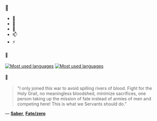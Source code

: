 ### 👋

- 🔭
- 🌱
- 💬
- 📫
- ⚡

#### 🧏

[![Most used languages](https://github-readme-stats-aynah.vercel.app/api/top-langs/?username=aynh&theme=solarized-dark&langs_count=6&layout=compact&hide_title=true)](https://github.com/anuraghazra/github-readme-stats#gh-dark-mode-only)
[![Most used languages](https://github-readme-stats-aynah.vercel.app/api/top-langs/?username=aynh&theme=solarized-light&langs_count=6&layout=compact&hide_title=true)](https://github.com/anuraghazra/github-readme-stats#gh-light-mode-only)

#### 💬

> "I only joined this war to avoid spilling rivers of blood. Fight for the Holy Grail, no meaningless bloodshed, minimize sacrifices, one person taking up the mission of fate instead of armies of men and competing here! This is what we Servants should do."

&mdash; [**Saber**](https://myanimelist.net/character.php?q=Saber&cat=character), [**Fate/zero**](https://myanimelist.net/search/all?q=Fate%2Fzero&cat=all)
